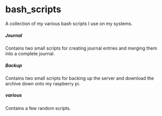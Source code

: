 # bash_scripts
A collection of my various bash scripts I use on my systems.

##### Journal
Contains two small scripts for creating journal entries and merging them into a complete journal.

##### Backup
Contains two small scripts for backing up the server and download the archive down onto my raspberry pi.

##### various
Contains a few random scripts.
